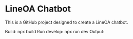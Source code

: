 # LineOA Chatbot
This is a GitHub project designed to create a LineOA chatbot.

Build: npx build
Run develop: npx run dev
Output: 
